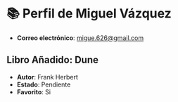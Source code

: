 # 📚 Perfil de Miguel Vázquez

- **Correo electrónico**: migue.626@gmail.com

## Libro Añadido: Dune
- **Autor**: Frank Herbert
- **Estado**: Pendiente
- **Favorito**: Si

